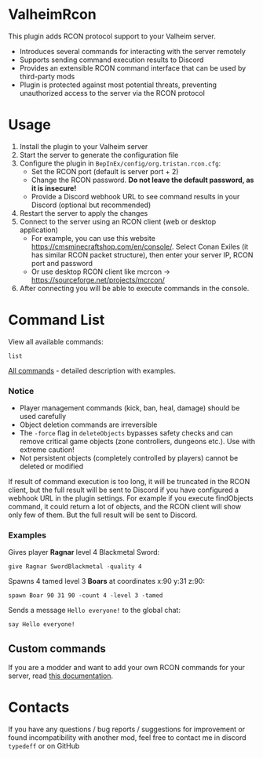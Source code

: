 # ValheimRcon
 
This plugin adds RCON protocol support to your Valheim server.

- Introduces several commands for interacting with the server remotely
- Supports sending command execution results to Discord
- Provides an extensible RCON command interface that can be used by third-party mods
- Plugin is protected against most potential threats, preventing unauthorized access to the server via the RCON protocol

# Usage
1. Install the plugin to your Valheim server
2. Start the server to generate the configuration file
3. Configure the plugin in `BepInEx/config/org.tristan.rcon.cfg`:
	- Set the RCON port (default is server port + 2)
	- Change the RCON password. **Do not leave the default password, as it is insecure!**
	- Provide a Discord webhook URL to see command results in your Discord (optional but recommended)
4. Restart the server to apply the changes
5. Connect to the server using an RCON client (web or desktop application)
	- For example, you can use this website https://cmsminecraftshop.com/en/console/.
Select Conan Exiles (it has similar RCON packet structure), then enter your server IP, RCON port and password
	- Or use desktop RCON client like mcrcon -> https://sourceforge.net/projects/mcrcon/
6. After connecting you will be able to execute commands in the console.

# Command List
View all available commands:
```
list
```

[All commands](https://github.com/Tristan-dvr/ValheimRcon/blob/master/commands.md) - detailed description with examples.

### Notice
- Player management commands (kick, ban, heal, damage) should be used carefully
- Object deletion commands are irreversible
- The `-force` flag in `deleteObjects` bypasses safety checks and can remove critical game objects (zone controllers, dungeons etc.). Use with extreme caution!
- Not persistent objects (completely controlled by players) cannot be deleted or modified

If result of command execution is too long, it will be truncated in the RCON client, but the full result will be sent to Discord if you have configured a webhook URL in the plugin settings.
For example if you execute findObjects command, it could return a lot of objects, and the RCON client will show only few of them. But the full result will be sent to Discord.

### Examples
Gives player **Ragnar** level 4 Blackmetal Sword:
```
give Ragnar SwordBlackmetal -quality 4
```
Spawns 4 tamed level 3 **Boars** at coordinates x:90 y:31 z:90:
```
spawn Boar 90 31 90 -count 4 -level 3 -tamed
```
Sends a message `Hello everyone!` to the global chat:
```
say Hello everyone!
```

## Custom commands
If you are a modder and want to add your own RCON commands for your server, read [this documentation](https://github.com/Tristan-dvr/ValheimRcon/blob/master/add-custom-command.md).

# Contacts
If you have any questions / bug reports / suggestions for improvement or found incompatibility with another mod, feel free to contact me in discord `typedeff` or on GitHub 